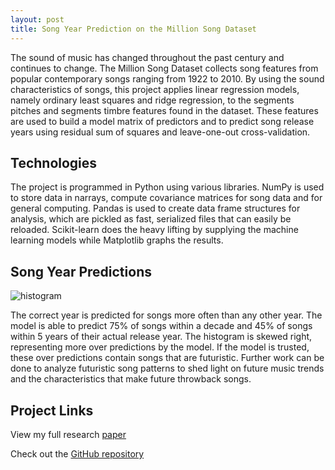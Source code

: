 ```yaml
---
layout: post
title: Song Year Prediction on the Million Song Dataset
---
```


The sound of music has changed throughout the past century and continues
to change. The Million Song Dataset collects song features from popular
contemporary songs ranging from 1922 to 2010. By using the sound characteristics of songs, this project applies linear regression models, namely ordinary
least squares and ridge regression, to the segments pitches and segments timbre
features found in the dataset. These features are used to build a model matrix
of predictors and to predict song release years using residual sum of squares
and leave-one-out cross-validation. 

<h2>Technologies</h2>
The project is programmed in Python using various libraries. NumPy is used to store data in narrays, compute covariance matrices for song data and for general computing. Pandas is used to create data frame structures for analysis, which are pickled as fast, serialized files that can easily be reloaded. Scikit-learn does the heavy lifting by supplying the machine learning models while Matplotlib graphs the results.

<h2>Song Year Predictions</h2>
<img src="https://danielfrentzel.github.io/static/hist.png" alt="histogram">

The correct year is predicted for songs more often than any other year. The model is able to predict 75% of songs within a decade and 45% of songs within 5 years of their actual release year. The histogram is skewed right, representing more over predictions by the model. If the model is trusted, these over predictions contain songs that are futuristic. Further work can be done to analyze futuristic song patterns to shed light on future music trends and the characteristics that make future throwback songs.

<h2>Project Links</h2>
<p>View my full research <a href="../static/MLSSpaper.pdf" target="_blank">paper</a></p>
<p>Check out the <a href="https://github.com/danielfrentzel/song-year-predictions-msd" target="_blank">GitHub repository</a></p>
